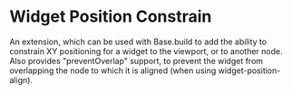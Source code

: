 Widget Position Constrain
=========================

An extension, which can be used with Base.build to add the ability to constrain
XY positioning for a widget to the viewport, or to another node. Also provides
"preventOverlap" support, to prevent the widget from overlapping the node to
which it is aligned (when using widget-position-align).
